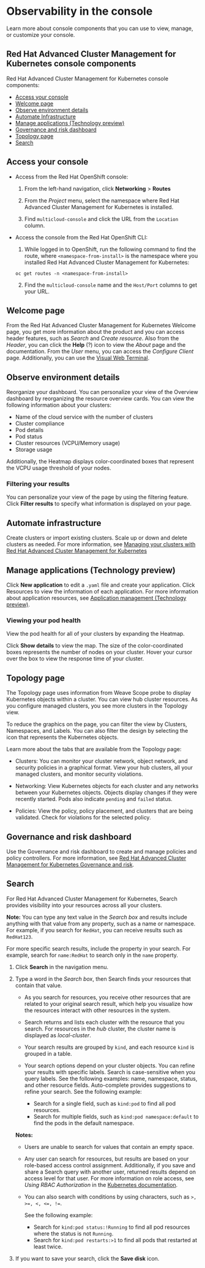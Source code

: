 # Observability in the console 

Learn more about console components that you can use to view, manage, or customize your console. 

## Red Hat Advanced Cluster Management for Kubernetes console components

Red Hat Advanced Cluster Management for Kubernetes console components:

- [Access your console](#access-your-console)
- [Welcome page](#welcome-page) 
- [Observe environment details](#observe-environment-details)
- [Automate Infrastructure](#automate-infrastructure)
- [Manage applications (Technology preview)](#manage-applications-technology-preview)
- [Governance and risk dashboard](#governance-and-risk-dashboard)
- [Topology page](#topology-page)
- [Search](#search) 

## Access your console

- Access from the Red Hat OpenShift console:

  1. From the left-hand navigation, click **Networking** > **Routes**

  2. From the _Project_ menu, select the namespace where Red Hat Advanced Cluster Management for Kubernetes is installed.

  3. Find `multicloud-console` and click the URL from the `Location` column.

- Access the console from the Red Hat OpenShift CLI:

  1. While logged in to OpenShift, run the following command to find the route, where `<namespace-from-install>` is the namespace where you installed Red Hat Advanced Cluster Management for Kubernetes:

  ```
  oc get routes -n <namespace-from-install>
  ```
  2. Find the `multicloud-console` name and the `Host/Port` columns to get your URL.

## Welcome page

From the Red Hat Advanced Cluster Management for Kubernetes Welcome page, you get more information about the product and you can access header features, such as _Search_ and _Create resource_. Also from the _Header_, you can click the **Help** (?) icon to view the _About_ page and the documentation. From the _User_ menu, you can access the _Configure Client_ page. Additionally, you can use the [Visual Web Terminal](vwt_search.md). 

## Observe environment details

Reorganize your dashboard. You can personalize your view of the Overview dashboard by reorganizing the resource overview cards. You can view the following information about your clusters:  

* Name of the cloud service with the number of clusters
* Cluster compliance
* Pod details
* Pod status
* Cluster resources (VCPU/Memory usage)
* Storage usage

Additionally, the Heatmap displays color-coordinated boxes that represent the VCPU usage threshold of your nodes. 

### Filtering your results

You can personalize your view of the page by using the filtering feature. Click **Filter results** to specify what information is displayed on your page.

## Automate infrastructure

Create clusters or import existing clusters. Scale up or down and delete clusters as needed. For more information, see [Managing your clusters with Red Hat Advanced Cluster Management for Kubernetes](manage_cluster/intro.md)

## Manage applications (Technology preview)

Click **New application** to edit a `.yaml` file and create your application. Click Resources to view the information of each application. For more information about application resources, see [Application management (Technology preview)](../manage_applications/overview.md).

### Viewing your pod health 

View the pod health for all of your clusters by expanding the Heatmap.

Click **Show details** to view the map. The size of the color-coordinated boxes represents the number of nodes on your cluster. Hover your cursor over the box to view the response time of your cluster. 

## Topology page 

The Topology page uses information from Weave Scope probe to display Kubernetes objects within a cluster. You can view hub cluster resources. As you configure managed clusters, you see more clusters in the Topology view. 

To reduce the graphics on the page, you can filter the view by Clusters, Namespaces, and Labels. You can also filter the design by selecting the icon that represents the Kubernetes objects.

Learn more about the tabs that are available from the Topology page:

  - Clusters: You can monitor your cluster network, object network, and security policies in a graphical format. View your hub clusters, all your managed clusters, and monitor security violations.

  - Networking: View Kubernetes objects for each cluster and any networks between your Kubernetes objects. Objects display changes if they were recently started. Pods also indicate `pending` and `failed` status.

  - Policies: View the policy, policy placement, and clusters that are being validated. Check for violations for the selected policy.

## Governance and risk dashboard

Use the Governance and risk dashboard to create and manage policies and policy controllers. For more information, see [Red Hat Advanced Cluster Management for Kubernetes Governance and risk](../governance/compliance_intro.md).

## Search 

For Red Hat Advanced Cluster Management for Kubernetes, Search provides visibility into your resources across all your clusters.

**Note:** You can type any text value in the _Search box_ and results include anything with that value from any property, such as a name or namespace. For example, if you search for `RedHat`, you can receive results such as `RedHat123`. 

For more specific search results, include the property in your search. For example, search for `name:RedHat` to search only in the `name` property.

1. Click **Search** in the navigation menu. 
2. Type a word in the _Search box_, then Search finds your resources that contain that value.
   
    - As you search for resources, you receive other resources that are related to your original search result, which help you visualize how the resources interact with other resources in the system. 
  
    - Search returns and lists each cluster with the resource that you search. For resources in the _hub_ cluster, the cluster name is displayed as _local-cluster_.
   
    - Your search results are grouped by `kind`, and each resource `kind` is grouped in a table. 

    - Your search options depend on your cluster objects. You can refine your results with specific labels. Search is case-sensitive when you query labels. See the following examples: name, namespace, status, and other resource fields. Auto-complete provides suggestions to refine your search. See the following example:

      - Search for a single field, such as `kind:pod` to find all pod resources.
      - Search for multiple fields, such as `kind:pod namespace:default` to find the pods in the default namespace. 
  
    **Notes:** 
  
    - Users are unable to search for values that contain an empty space. 

    - Any user can search for resources, but results are based on your role-based access control assignment. Additionally, if you save and share a Search query with another user, returned results depend on access level for that user. For more information on role access, see _Using RBAC Authorization_ in the [Kubernetes documentation](https://kubernetes.io/docs/reference/access-authn-authz/rbac/).

    - You can also search with conditions by using characters, such as `>, >=, <, <=, !=`.

      See the following example:

      - Search for `kind:pod status:!Running` to find all pod resources where the status is not `Running`.
      - Search for `kind:pod restarts:>1` to find all pods that restarted at least twice.

3. If you want to save your search, click the **Save disk** icon.  

